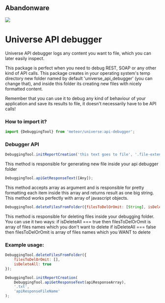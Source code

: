 ## Abandonware

<a href="http://unicms.io"><img src="http://unicms.io/banners/standalone.png" /></a>

# Universe API debugger

Universe API debugger logs any content you want to file, which you can later easily inspect.

This package is perfect when you need to debug REST, SOAP or any other kind of API calls. This package creates in your operating system's temp directory new folder named by default 'universe_api_debugger' (you can change that), and inside this folder its creating new files with nicely formatted content.

Remember that you can use it to debug any kind of behaviour of your application and save its results to file, it doesn't necessarily have to be API calls!

### How to import it?

```js
import {DebuggingTool} from 'meteor/universe:api-debugger';
```

### Debugger API

```js
DebuggingTool.initReportCreation('this text goes to file', '.file-extension', 'file-name');
```

This method is responsible for generating new file inside your api debugger folder

```js
DebuggingTool.apiGetResponseText([Any]);
```

This method accepts array as argument and is responsible for pretty formatting each item inside this array and
returns result as one big string. This method works perfectly with array of javascript objects.

```js
DebuggingTool.deleteFilesFromFolder({filesToDelOrOmit: [String], isDeleteAll: Boolean});
```

This method is responsible for deleting files inside your debugging folder. You can use it two ways:
if isDeleteAll === true then filesToDelOrOmit is array of files names which you don't want to delete
if isDeleteAll === false then filesToDelOrOmit is array of files names which you WANT to delete

### Example usage:

```js
DebuggingTool.deleteFilesFromFolder({
    filesToDelOrOmit: [],
    isDeleteAll: true
});

DebuggingTool.initReportCreation(
    DebuggingTool.apiGetResponseText(apiResponseArray),
    '.txt',
    'apiResponseFileName'
);
```
